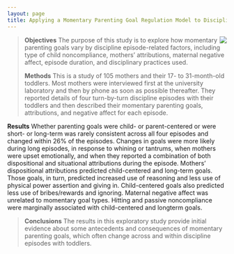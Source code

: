 ```yaml
---
layout: page
title: Applying a Momentary Parenting Goal Regulation Model to Discipline Episodes with Toddlers
---
```



<img style="float: right; max-width:65%; max-height:65%" src="../images/traits.png">

> **Objectives** The purpose of this study is to explore how momentary parenting goals vary by discipline episode-related factors, including type of child noncompliance, mothers’ attributions, maternal negative affect, episode duration, and disciplinary practices used.
>
> **Methods** This is a study of 105 mothers and their 17- to 31-month-old toddlers. Most mothers were interviewed first at the university laboratory and then by phone as soon as possible thereafter. They reported details of four turn-by-turn discipline episodes with their toddlers and then described their momentary parenting goals, attributions, and negative affect for each episode.
>
**Results** Whether parenting goals were child- or parent-centered or were short- or long-term was rarely consistent across all four episodes and changed within 26% of the episodes. Changes in goals were more likely during long episodes, in response to whining or tantrums, when mothers were upset emotionally, and when they reported a combination of both dispositional and situational attributions during the episode. Mothers’ dispositional attributions predicted child-centered and long-term goals. Those goals, in turn, predicted increased use of reasoning and less use of physical power assertion and giving in. Child-centered goals also predicted less use of bribes/rewards and ignoring. Maternal negative affect was unrelated to momentary goal types. Hitting and passive noncompliance were marginally associated with child-centered and longterm goals.

> **Conclusions** The results in this exploratory study provide initial evidence about some antecedents and consequences of momentary parenting goals, which often change across and within discipline episodes with toddlers.
